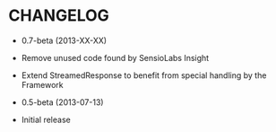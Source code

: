 CHANGELOG
=========

* 0.7-beta (2013-XX-XX)

 * Remove unused code found by SensioLabs Insight
 * Extend StreamedResponse to benefit from special handling by the Framework

* 0.5-beta (2013-07-13)

 * Initial release
